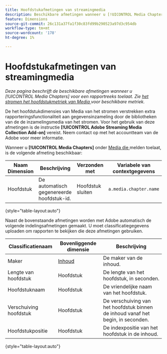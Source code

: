 ```yaml
---
title: Hoofdstukafmetingen van streamingmedia
description: Beschikbare afmetingen wanneer u [!UICONTROL Media Chapters] inschakelt voor een rapportsuite.
feature: Dimensions
source-git-commit: 26c131a37fa1f30c83fd99b290523a97d3c954db
workflow-type: tm+mt
source-wordcount: '178'
ht-degree: 1%

---
```


# Hoofdstukafmetingen van streamingmedia

*Deze pagina beschrijft de beschikbare afmetingen wanneer u [!UICONTROL Media Chapters] voor een rapportreeks toelaat. Zie [ het stromen het hoofdstukmetriek van Media ](../metrics/sm-chapters.md) voor beschikbare metriek.*

De het hoofdstukdimensies van Media van het stromen verstrekken extra rapporteringsfunctionaliteit aan gegevensinzameling door de bibliotheken van de de inzamelingsmedia van het stromen. Voor het gebruik van deze afmetingen is de instructie **[!UICONTROL Adobe Streaming Media Collection Add-on]** vereist. Neem contact op met het accountteam van de Adobe voor meer informatie.

Wanneer u **[!UICONTROL Media Chapters]** onder [ Media die ](/help/admin/admin/c-manage-report-suites/c-edit-report-suites/media-management.md) melden toelaat, is de volgende afmeting beschikbaar:

| Naam Dimension | Beschrijving | Verzonden met | Variabele van contextgegevens |
| --- | --- | --- | --- |
| Hoofdstuk | De automatisch gegenereerde hoofdstuk-id. | Hoofdstuk sluiten | `a.media.chapter.name` |

{style="table-layout:auto"}

Naast de bovenstaande afmetingen worden met Adobe automatisch de volgende indelingsafmetingen gemaakt. U moet classificatiegegevens uploaden om rapporten te bekijken die deze afmetingen gebruiken.

| Classificatienaam | Bovenliggende dimensie | Beschrijving |
| --- | --- | --- |
| Maker | [ Inhoud ](sm-core.md) | De maker van de inhoud. |
| Lengte van hoofdstuk | Hoofdstuk | De lengte van het hoofdstuk, in seconden. |
| Hoofdstuknaam | Hoofdstuk | De vriendelijke naam van het hoofdstuk. |
| Verschuiving hoofdstuk | Hoofdstuk | De verschuiving van het hoofdstuk binnen de inhoud vanaf het begin, in seconden. |
| Hoofdstukpositie | Hoofdstuk | De indexpositie van het hoofdstuk in de inhoud. |

{style="table-layout:auto"}
